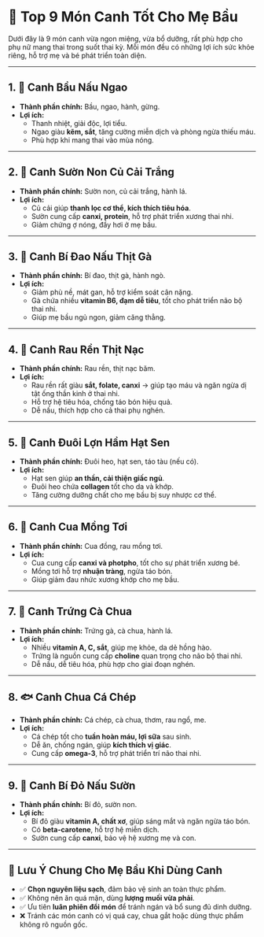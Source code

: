 # 🥣 Top 9 Món Canh Tốt Cho Mẹ Bầu

Dưới đây là 9 món canh vừa ngon miệng, vừa bổ dưỡng, rất phù hợp cho phụ nữ mang thai trong suốt thai kỳ. Mỗi món đều có những lợi ích sức khỏe riêng, hỗ trợ mẹ và bé phát triển toàn diện.

---

## 1. 🥒 Canh Bầu Nấu Ngao

- **Thành phần chính:** Bầu, ngao, hành, gừng.
- **Lợi ích:**
  - Thanh nhiệt, giải độc, lợi tiểu.
  - Ngao giàu **kẽm, sắt**, tăng cường miễn dịch và phòng ngừa thiếu máu.
  - Phù hợp khi mang thai vào mùa nóng.

---

## 2. 🥩 Canh Sườn Non Củ Cải Trắng

- **Thành phần chính:** Sườn non, củ cải trắng, hành lá.
- **Lợi ích:**
  - Củ cải giúp **thanh lọc cơ thể, kích thích tiêu hóa**.
  - Sườn cung cấp **canxi, protein**, hỗ trợ phát triển xương thai nhi.
  - Giảm chứng ợ nóng, đầy hơi ở mẹ bầu.

---

## 3. 🍗 Canh Bí Đao Nấu Thịt Gà

- **Thành phần chính:** Bí đao, thịt gà, hành ngò.
- **Lợi ích:**
  - Giảm phù nề, mát gan, hỗ trợ kiểm soát cân nặng.
  - Gà chứa nhiều **vitamin B6, đạm dễ tiêu**, tốt cho phát triển não bộ thai nhi.
  - Giúp mẹ bầu ngủ ngon, giảm căng thẳng.

---

## 4. 🥬 Canh Rau Rền Thịt Nạc

- **Thành phần chính:** Rau rền, thịt nạc băm.
- **Lợi ích:**
  - Rau rền rất giàu **sắt, folate, canxi** → giúp tạo máu và ngăn ngừa dị tật ống thần kinh ở thai nhi.
  - Hỗ trợ hệ tiêu hóa, chống táo bón hiệu quả.
  - Dễ nấu, thích hợp cho cả thai phụ nghén.

---

## 5. 🐷 Canh Đuôi Lợn Hầm Hạt Sen

- **Thành phần chính:** Đuôi heo, hạt sen, táo tàu (nếu có).
- **Lợi ích:**
  - Hạt sen giúp **an thần, cải thiện giấc ngủ**.
  - Đuôi heo chứa **collagen** tốt cho da và khớp.
  - Tăng cường dưỡng chất cho mẹ bầu bị suy nhược cơ thể.

---

## 6. 🦀 Canh Cua Mồng Tơi

- **Thành phần chính:** Cua đồng, rau mồng tơi.
- **Lợi ích:**
  - Cua cung cấp **canxi và photpho**, tốt cho sự phát triển xương bé.
  - Mồng tơi hỗ trợ **nhuận tràng**, ngừa táo bón.
  - Giúp giảm đau nhức xương khớp cho mẹ bầu.

---

## 7. 🍅 Canh Trứng Cà Chua

- **Thành phần chính:** Trứng gà, cà chua, hành lá.
- **Lợi ích:**
  - Nhiều **vitamin A, C, sắt**, giúp mẹ khỏe, da dẻ hồng hào.
  - Trứng là nguồn cung cấp **choline** quan trọng cho não bộ thai nhi.
  - Dễ nấu, dễ tiêu hóa, phù hợp cho giai đoạn nghén.

---

## 8. 🐟 Canh Chua Cá Chép

- **Thành phần chính:** Cá chép, cà chua, thơm, rau ngổ, me.
- **Lợi ích:**
  - Cá chép tốt cho **tuần hoàn máu, lợi sữa** sau sinh.
  - Dễ ăn, chống ngán, giúp **kích thích vị giác**.
  - Cung cấp **omega-3**, hỗ trợ phát triển trí não thai nhi.

---

## 9. 🎃 Canh Bí Đỏ Nấu Sườn

- **Thành phần chính:** Bí đỏ, sườn non.
- **Lợi ích:**
  - Bí đỏ giàu **vitamin A, chất xơ**, giúp sáng mắt và ngăn ngừa táo bón.
  - Có **beta-carotene**, hỗ trợ hệ miễn dịch.
  - Sườn cung cấp **canxi**, bảo vệ hệ xương mẹ và con.

---

## 📝 Lưu Ý Chung Cho Mẹ Bầu Khi Dùng Canh

- ✅ **Chọn nguyên liệu sạch**, đảm bảo vệ sinh an toàn thực phẩm.
- ✅ Không nên ăn quá mặn, dùng **lượng muối vừa phải**.
- ✅ Ưu tiên **luân phiên đổi món** để tránh ngán và bổ sung đủ dinh dưỡng.
- ❌ Tránh các món canh có vị quá cay, chua gắt hoặc dùng thực phẩm không rõ nguồn gốc.